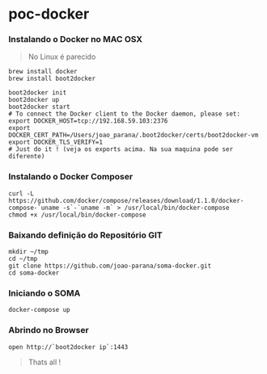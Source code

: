 # poc-docker

### Instalando o Docker no MAC OSX

> No Linux é parecido

    brew install docker 
    brew install boot2docker 
    
    boot2docker init  
    boot2docker up 
    boot2docker start  
    # To connect the Docker client to the Docker daemon, please set: 
    export DOCKER_HOST=tcp://192.168.59.103:2376 
    export DOCKER_CERT_PATH=/Users/joao_parana/.boot2docker/certs/boot2docker-vm 
    export DOCKER_TLS_VERIFY=1
    # Just do it ! (veja os exports acima. Na sua maquina pode ser diferente)
    

### Instalando o Docker Composer

    curl -L https://github.com/docker/compose/releases/download/1.1.0/docker-compose-`uname -s`-`uname -m` > /usr/local/bin/docker-compose
    chmod +x /usr/local/bin/docker-compose
    
### Baixando definição do Repositório GIT

    mkdir ~/tmp
    cd ~/tmp
    git clone https://github.com/joao-parana/soma-docker.git
    cd soma-docker

### Iniciando o SOMA

    docker-compose up

### Abrindo no Browser

    open http://`boot2docker ip`:1443

> Thats all !


